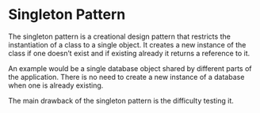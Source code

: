 # Singleton Pattern

The singleton pattern is a creational design pattern that restricts the instantiation of a class to a single object. It creates a new instance of the class if one doesn’t exist and if existing already it returns a reference to it. 

An example would be a single database object shared by different parts of the application. There is no need to create a new instance of a database when one is already existing.

The main drawback of the singleton pattern is the difficulty testing it.